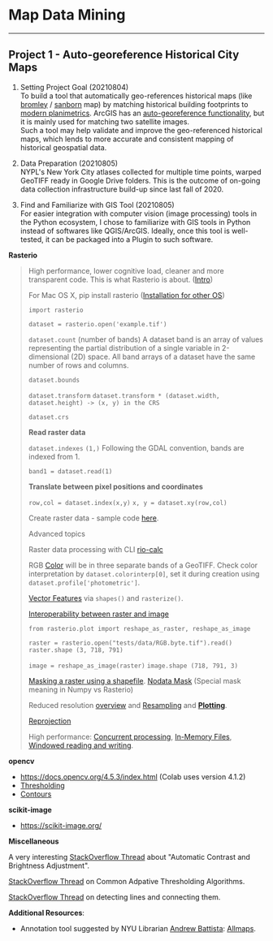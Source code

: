 # Map Data Mining
---

## Project 1 - Auto-georeference Historical City Maps

1. Setting Project Goal (20210804)<br>
To build a tool that automatically geo-references historical maps (like [bromley](http://maps.nypl.org/warper/layers/1403) / [sanborn](http://maps.nypl.org/warper/maps/19243) map) by matching historical building footprints to [modern planimetrics](https://www1.nyc.gov/site/doitt/residents/gis-2d-data.page). ArcGIS has an [auto-georeference functionality](https://pro.arcgis.com/en/pro-app/latest/help/data/imagery/georeferencing-a-raster-automatically-to-another-raster.htm), but it is mainly used for matching two satellite images. <br>
Such a tool may help validate and improve the geo-referenced historical maps, which lends to more accurate and consistent mapping of historical geospatial data. 

2. Data Preparation (20210805)<br>
NYPL's New York City atlases collected for multiple time points, warped GeoTIFF ready in Google Drive folders. This is the outcome of on-going data collection infrastructure build-up since last fall of 2020.

3. Find and Familiarize with GIS Tool (20210805)<br>
For easier integration with computer vision (image processing) tools in the Python ecosystem, I chose to familiarize with GIS tools in Python instead of softwares like QGIS/ArcGIS. Ideally, once this tool is well-tested, it can be packaged into a Plugin to such software.

**Rasterio**

> High performance, lower cognitive load, cleaner and more transparent code. This is what Rasterio is about. ([Intro](https://rasterio.readthedocs.io/en/latest/intro.html))
> 
> For Mac OS X, pip install rasterio ([Installation for other OS](https://rasterio.readthedocs.io/en/latest/installation.html))
> 
> `import rasterio`
> 
> `dataset = rasterio.open('example.tif')`
> 
> `dataset.count` (number of bands) A dataset band is an array of values representing the partial distribution of a single variable in 2-dimensional (2D) space. All band arrays of a dataset have the same number of rows and columns. 
> 
> `dataset.bounds`
> 
> `dataset.transform` `dataset.transform * (dataset.width, dataset.height) -> (x, y) in the CRS`
> 
> `dataset.crs`
> 
> **Read raster data**
> 
> `dataset.indexes` `(1,)` Following the GDAL convention, bands are indexed from 1.
> 
> `band1 = dataset.read(1)`
> 
> **Translate between pixel positions and coordinates**
> 
> `row,col = dataset.index(x,y)`
> `x, y = dataset.xy(row,col)`
> 
> Create raster data - sample code [here](https://rasterio.readthedocs.io/en/latest/quickstart.html#creating-data).
> 
> Advanced topics
> 
> Raster data processing with CLI [rio-calc](https://rasterio.readthedocs.io/en/latest/topics/calc.html#using-rio-calc) 
> 
> RGB [Color](https://rasterio.readthedocs.io/en/latest/topics/color.html) will be in three separate bands of a GeoTIFF. Check color interpretation by `dataset.colorinterp[0]`, set it during creation using `dataset.profile['photometric']`. 
> 
> [Vector Features](https://rasterio.readthedocs.io/en/latest/topics/features.html) via `shapes()` and `rasterize()`.
> 
> [Interoperability between raster and image](https://rasterio.readthedocs.io/en/latest/topics/image_processing.html)
> 
> `from rasterio.plot import reshape_as_raster, reshape_as_image`
> 
> `raster = rasterio.open("tests/data/RGB.byte.tif").read()`
> `raster.shape (3, 718, 791)`
> 
> `image = reshape_as_image(raster)`
> `image.shape (718, 791, 3)`
> 
> [Masking a raster using a shapefile](https://rasterio.readthedocs.io/en/latest/topics/masking-by-shapefile.html#masking-a-raster-using-a-shapefile). [Nodata Mask](https://rasterio.readthedocs.io/en/latest/topics/masks.html) (Special mask meaning in Numpy vs Rasterio)
> 
> Reduced resolution [overview](https://rasterio.readthedocs.io/en/latest/topics/overviews.html) and [Resampling](https://rasterio.readthedocs.io/en/latest/topics/resampling.html) and [**Plotting**](https://rasterio.readthedocs.io/en/latest/topics/plotting.html). 
> 
> [Reprojection](https://rasterio.readthedocs.io/en/latest/topics/reproject.html)
> 
> High performance: [Concurrent processing](https://rasterio.readthedocs.io/en/latest/topics/concurrency.html), [In-Memory Files](https://rasterio.readthedocs.io/en/latest/topics/memory-files.html), [Windowed reading and writing](https://rasterio.readthedocs.io/en/latest/topics/windowed-rw.html).


**opencv** 

- https://docs.opencv.org/4.5.3/index.html (Colab uses version 4.1.2)
- [Thresholding](https://docs.opencv.org/4.5.2/d7/d4d/tutorial_py_thresholding.html)
- [Contours](https://docs.opencv.org/4.5.2/d3/d05/tutorial_py_table_of_contents_contours.html)

**scikit-image** 

- https://scikit-image.org/


**Miscellaneous**

A very interesting [StackOverflow Thread](https://stackoverflow.com/questions/56905592/automatic-contrast-and-brightness-adjustment-of-a-color-photo-of-a-sheet-of-pape) about "Automatic Contrast and Brightness Adjustment".

[StackOverflow Thread](https://dsp.stackexchange.com/questions/2411/what-are-the-most-common-algorithms-for-adaptive-thresholding) on Common Adpative Thresholding Algorithms.

[StackOverflow Thread](https://stackoverflow.com/questions/45322630/how-to-detect-lines-in-opencv) on detecting lines and connecting them.


**Additional Resources**: 

- Annotation tool suggested by NYU Librarian [Andrew Battista](https://library.nyu.edu/people/andrew-battista/): [Allmaps](https://observablehq.com/@bertspaan/using-allmaps-to-draw-geojson-on-a-iiif-image).



